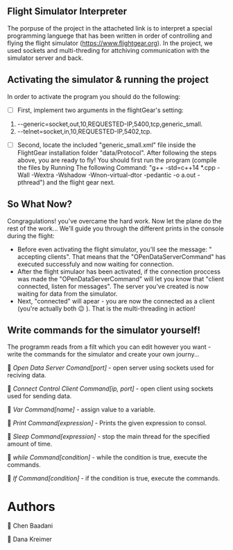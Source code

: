 Flight Simulator Interpreter
---
The porpuse of the project in the attacheted link is to interpret a special programming languege that has been written in order of controlling and flying the flight simulator (https://www.flightgear.org). In the project, we used sockets and multi-threding for attchiving communication with the simulator server and back.

Activating the simulator & running the project
---
In order to activate the program you should do the following:

- [ ] First, implement two arguments in the flightGear's setting:
1. --generic=socket,out,10,REQUESTED-IP,5400,tcp,generic_small.
2. --telnet=socket,in,10,REQUESTED-IP,5402,tcp.
- [ ] Second, locate the included "generic_small.xml" file inside the FlightGear installation folder "data/Protocol".
After following the steps above, you are ready to fly!
You should first run the program (compile the files by Running The following Command: "g++ -std=c++14 *.cpp -Wall -Wextra -Wshadow -Wnon-virtual-dtor -pedantic -o a.out -pthread") and the flight gear next.

So What Now?
---
Congragulations! you've overcame the hard work. Now let the plane do the rest of the work...
We'll guide you through the different prints in the console during the flight:
* Before even activating the flight simulator, you'll see the message: " accepting clients". That means that the "OPenDataServerCommand" has executed successfuly and now waiting for connection.
* After the flight simulaor has been activated, if the connection proccess was made the "OPenDataServerCommand" will let you know that "client connected, listen for messages". The server you've created is now waiting for data from the simulator.
* Next, "connected" will apear - you are now the connected as a client (you're actually both :wink: ). That is the multi-threading in action! 

Write commands for the simulator yourself!
---
The programm reads from a filt which you can edit however you want - write the commands for the simulator and create your own journy...


:small_blue_diamond: *Open Data Server Comand[port]* -  open server using sockets used for reciving data.


:small_blue_diamond: *Connect Control Client Command[ip, port]* - open client using sockets used for sending data.


:small_blue_diamond: *Var Command[name]* - assign value to a variable.


:small_blue_diamond: *Print Command[expression]* - Prints the given expression to consol.


:small_blue_diamond: *Sleep Command[expression]* - stop the main thread for the specified amount of time.


:small_blue_diamond: *while Command[condition]* - while the condition is true, execute the commands.


:small_blue_diamond: *If Command[condition]* - if the condition is true, execute the commands.

# Authors
:star2: Chen Baadani


:star2: Dana Kreimer
